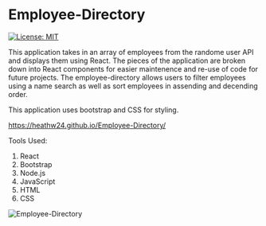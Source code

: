 # Employee-Directory

[![License: MIT](https://img.shields.io/badge/License-MIT-yellow?style=plastic.svg)](https://opensource.org/licenses/MIT)

This application takes in an array of employees from the randome user API and displays them using React. The pieces of the application are broken down into React components for easier maintenence and re-use of code for future projects. The employee-directory allows users to filter employees using a name search as well as sort employees in assending and decending order. 

This application uses bootstrap and CSS for styling. 


https://heathw24.github.io/Employee-Directory/


Tools Used:
1. React
2. Bootstrap
3. Node.js
4. JavaScript
5. HTML
6. CSS

![Employee-Directory](link)